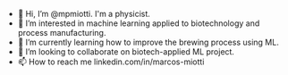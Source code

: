 - 👋 Hi, I’m @mpmiotti. I'm a physicist.
- 👀 I’m interested in machine learning applied to biotechnology and process manufacturing.
- 🌱 I’m currently learning how to improve the brewing process using ML.
- 💞️ I’m looking to collaborate on biotech-applied ML project.
- 📫 How to reach me linkedin.com/in/marcos-miotti

<!---
mpmiotti/mpmiotti is a ✨ special ✨ repository because its `README.md` (this file) appears on your GitHub profile.
You can click the Preview link to take a look at your changes.
--->
